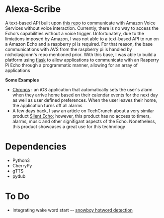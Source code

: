 # Alexa-Scribe
A text-based API built upon [this repo](https://github.com/nicholasjconn/python-alexa-voice-service/) to communicate with Amazon Voice Services 
without voice interaction. Currently, there is no way to access the Echo's capabilities without a voice trigger. Unfortunately, due to the limiations
imposed by Amazon, I was not able to a text-based API to run on a Amazon Echo and a raspberry pi is required. For that reason, the base communications with 
AVS from the raspberry pi is handled by nicholasjconn's repo mentioned prior. With this base, I was able to build a platform using [flask](http://flask-restful.readthedocs.io/en/0.3.5/)
to allow applications to communicate with an Rasperry Pi Echo through a programmatic manner, allowing for an array of applications

 __Some Examples__ 
 * [Chronos](https://github.com/dwallach1/chronos-ios) : an iOS application that automatically sets the user's alarm when they arrive home
 based on their calendar events for the next day as well as user defined preferences. When the user leaves their home, the application turns off all alarms
 * A few days back, I saw an article on TechCrunch about a very similar product [Silent Echo](https://techcrunch.com/2017/07/21/silent-echo-lets-you-chat-with-alexa-over-slack/); however, this product has no access to timers, alarms, music and other signifigant aspects of the Echo. Nonetheless, this product
 showcases a great use for this technology


# Dependencies

 - Python3
 - CherryPy
 - gTTS
 - pydub


# To Do
- Integrating wake word start -- [snowboy hotword detection](https://snowboy.kitt.ai)

